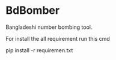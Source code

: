 # BdBomber
Bangladeshi number bombing tool.

For install the all requirement run this cmd


pip install -r requiremen.txt
